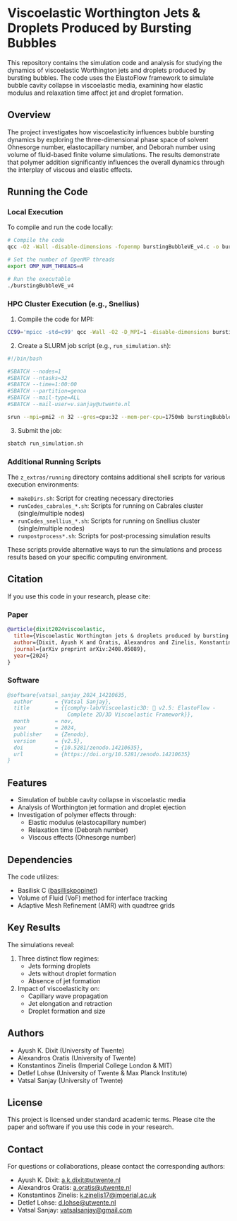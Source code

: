 # Viscoelastic Worthington Jets & Droplets Produced by Bursting Bubbles

This repository contains the simulation code and analysis for studying the dynamics of viscoelastic Worthington jets and droplets produced by bursting bubbles. The code uses the ElastoFlow framework to simulate bubble cavity collapse in viscoelastic media, examining how elastic modulus and relaxation time affect jet and droplet formation.

## Overview

The project investigates how viscoelasticity influences bubble bursting dynamics by exploring the three-dimensional phase space of solvent Ohnesorge number, elastocapillary number, and Deborah number using volume of fluid-based finite volume simulations. The results demonstrate that polymer addition significantly influences the overall dynamics through the interplay of viscous and elastic effects.

## Running the Code

### Local Execution

To compile and run the code locally:

```bash
# Compile the code
qcc -O2 -Wall -disable-dimensions -fopenmp burstingBubbleVE_v4.c -o burstingBubbleVE_v4 -lm

# Set the number of OpenMP threads
export OMP_NUM_THREADS=4

# Run the executable
./burstingBubbleVE_v4
```

### HPC Cluster Execution (e.g., Snellius)

1. Compile the code for MPI:
```bash
CC99='mpicc -std=c99' qcc -Wall -O2 -D_MPI=1 -disable-dimensions burstingBubbleVE_v4_Snellius.c -o burstingBubbleVE_v4_Snellius -lm
```

2. Create a SLURM job script (e.g., `run_simulation.sh`):
```bash
#!/bin/bash

#SBATCH --nodes=1
#SBATCH --ntasks=32
#SBATCH --time=1:00:00
#SBATCH --partition=genoa
#SBATCH --mail-type=ALL
#SBATCH --mail-user=v.sanjay@utwente.nl

srun --mpi=pmi2 -n 32 --gres=cpu:32 --mem-per-cpu=1750mb burstingBubbleVE_v4_Snellius
```

3. Submit the job:
```bash
sbatch run_simulation.sh
```

### Additional Running Scripts

The `z_extras/running` directory contains additional shell scripts for various execution environments:
- `makeDirs.sh`: Script for creating necessary directories
- `runCodes_cabrales_*.sh`: Scripts for running on Cabrales cluster (single/multiple nodes)
- `runCodes_snellius_*.sh`: Scripts for running on Snellius cluster (single/multiple nodes)
- `runpostprocess*.sh`: Scripts for post-processing simulation results

These scripts provide alternative ways to run the simulations and process results based on your specific computing environment.

## Citation

If you use this code in your research, please cite:

### Paper
```bibtex
@article{dixit2024viscoelastic,
  title={Viscoelastic Worthington jets & droplets produced by bursting bubbles},
  author={Dixit, Ayush K and Oratis, Alexandros and Zinelis, Konstantinos and Lohse, Detlef and Sanjay, Vatsal},
  journal={arXiv preprint arXiv:2408.05089},
  year={2024}
}
```

### Software
```bibtex
@software{vatsal_sanjay_2024_14210635,
  author       = {Vatsal Sanjay},
  title        = {{comphy-lab/Viscoelastic3D: 🌊 v2.5: ElastoFlow - 
                   Complete 2D/3D Viscoelastic Framework}},
  month        = nov,
  year         = 2024,
  publisher    = {Zenodo},
  version      = {v2.5},
  doi          = {10.5281/zenodo.14210635},
  url          = {https://doi.org/10.5281/zenodo.14210635}
}
```

## Features

- Simulation of bubble cavity collapse in viscoelastic media
- Analysis of Worthington jet formation and droplet ejection
- Investigation of polymer effects through:
  - Elastic modulus (elastocapillary number)
  - Relaxation time (Deborah number)
  - Viscous effects (Ohnesorge number)

## Dependencies

The code utilizes:
- Basilisk C ([basilliskpopinet](http://basilisk.fr))
- Volume of Fluid (VoF) method for interface tracking
- Adaptive Mesh Refinement (AMR) with quadtree grids

## Key Results

The simulations reveal:
1. Three distinct flow regimes:
   - Jets forming droplets
   - Jets without droplet formation
   - Absence of jet formation
2. Impact of viscoelasticity on:
   - Capillary wave propagation
   - Jet elongation and retraction
   - Droplet formation and size

## Authors

- Ayush K. Dixit (University of Twente)
- Alexandros Oratis (University of Twente)
- Konstantinos Zinelis (Imperial College London & MIT)
- Detlef Lohse (University of Twente & Max Planck Institute)
- Vatsal Sanjay (University of Twente)

## License

This project is licensed under standard academic terms. Please cite the paper and software if you use this code in your research.

## Contact

For questions or collaborations, please contact the corresponding authors:
- Ayush K. Dixit: a.k.dixit@utwente.nl
- Alexandros Oratis: a.oratis@utwente.nl
- Konstantinos Zinelis: k.zinelis17@imperial.ac.uk
- Detlef Lohse: d.lohse@utwente.nl
- Vatsal Sanjay: vatsalsanjay@gmail.com
